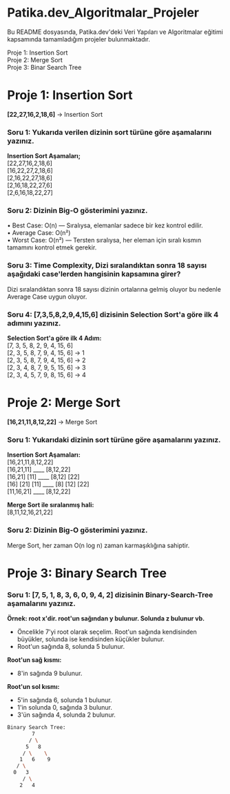 # Patika.dev_Algoritmalar_Projeler

Bu README dosyasında, Patika.dev'deki Veri Yapıları ve Algoritmalar eğitimi kapsamında tamamladığım projeler bulunmaktadır.  

Proje 1: Insertion Sort  
Proje 2: Merge Sort  
Proje 3: Binar Search Tree

# Proje 1: Insertion Sort

**[22,27,16,2,18,6]** -> Insertion Sort

### Soru 1: Yukarıda verilen dizinin sort türüne göre aşamalarını yazınız.
**Insertion Sort Aşamaları;**  
[22,27,16,2,18,6]  
[16,22,27,2,18,6]  
[2,16,22,27,18,6]  
[2,16,18,22,27,6]  
[2,6,16,18,22,27]  

### Soru 2: Dizinin Big-O gösterimini yazınız.
•	Best Case: O(n) — Sıralıysa, elemanlar sadece bir kez kontrol edilir.  
•	Average Case: O(n²)  
•	Worst Case: O(n²) — Tersten sıralıysa, her eleman için sıralı kısmın tamamını kontrol etmek gerekir.  

### Soru 3: Time Complexity, Dizi sıralandıktan sonra 18 sayısı aşağıdaki case'lerden hangisinin kapsamına girer?  
Dizi sıralandıktan sonra 18 sayısı dizinin ortalarına gelmiş oluyor bu nedenle Average Case uygun oluyor.

### Soru 4: [7,3,5,8,2,9,4,15,6] dizisinin Selection Sort'a göre ilk 4 adımını yazınız.

**Selection Sort'a göre ilk 4 Adım:**  
[7, 3, 5, 8, 2, 9, 4, 15, 6]  
[2, 3, 5, 8, 7, 9, 4, 15, 6] -> 1  
[2, 3, 5, 8, 7, 9, 4, 15, 6] -> 2   
[2, 3, 4, 8, 7, 9, 5, 15, 6] -> 3  
[2, 3, 4, 5, 7, 9, 8, 15, 6] -> 4


# Proje 2: Merge Sort

**[16,21,11,8,12,22]** -> Merge Sort

### Soru 1: Yukarıdaki dizinin sort türüne göre aşamalarını yazınız.
**Insertion Sort Aşamaları:**  
[16,21,11,8,12,22]  
[16,21,11]   ____  [8,12,22]  
[16,21] [11]  ____  [8,12] [22]  
[16] [21] [11] ____  [8] [12] [22]  
[11,16,21] ____ [8,12,22]  

**Merge Sort ile sıralanmış hali:**  
[8,11,12,16,21,22]

### Soru 2: Dizinin Big-O gösterimini yazınız.
Merge Sort, her zaman O(n log n) zaman karmaşıklığına sahiptir.

# Proje 3: Binary Search Tree

### Soru 1: [7, 5, 1, 8, 3, 6, 0, 9, 4, 2] dizisinin Binary-Search-Tree aşamalarını yazınız. 

**Örnek: root x'dir. root'un sağından y bulunur. Solunda z bulunur vb.**
 
- Öncelikle 7'yi root olarak seçelim. Root'un sağında kendisinden büyükler, solunda ise kendisinden küçükler bulunur.  
- Root'un sağında 8, solunda 5 bulunur.

**Root'un sağ kısmı:**
- 8'in sağında 9 bulunur.
   
**Root'un sol kısmı:**
- 5'in sağında 6, solunda 1 bulunur.  
- 1'in solunda 0, sağında 3 bulunur.
- 3'ün sağında 4, solunda 2 bulunur.

```bash
Binary Search Tree:
        7
       / \
      5   8
     / \    \
    1   6    9
   / \
  0   3
     / \
    2   4
```
